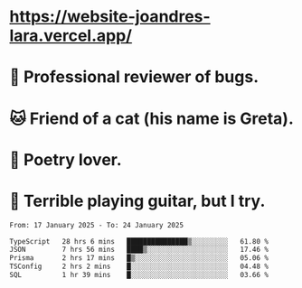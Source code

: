 # https://website-joandres-lara.vercel.app/
# 🐛 Professional reviewer of bugs.
# 🐱 Friend of a cat (his name is Greta).
# 📜 Poetry lover.
# 🎸 Terrible playing guitar, but I try.

<!--START_SECTION:waka-->

```txt
From: 17 January 2025 - To: 24 January 2025

TypeScript   28 hrs 6 mins   ███████████████▒░░░░░░░░░   61.80 %
JSON         7 hrs 56 mins   ████▒░░░░░░░░░░░░░░░░░░░░   17.46 %
Prisma       2 hrs 17 mins   █▒░░░░░░░░░░░░░░░░░░░░░░░   05.06 %
TSConfig     2 hrs 2 mins    █░░░░░░░░░░░░░░░░░░░░░░░░   04.48 %
SQL          1 hr 39 mins    █░░░░░░░░░░░░░░░░░░░░░░░░   03.66 %
```

<!--END_SECTION:waka-->
